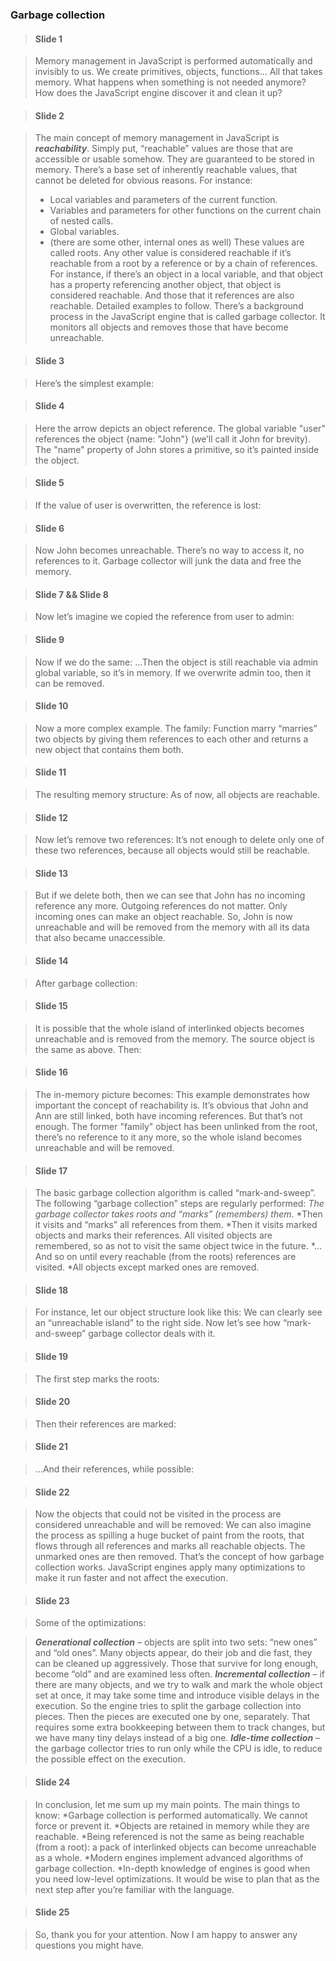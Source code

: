### Garbage collection

> #### Slide 1

> Memory management in JavaScript is performed automatically and invisibly to us. We create primitives, objects, functions… All that takes memory.
> What happens when something is not needed anymore? How does the JavaScript engine discover it and clean it up?

> #### Slide 2

> The main concept of memory management in JavaScript is ***reachability***.
> Simply put, “reachable” values are those that are accessible or usable somehow. They are guaranteed to be stored in memory.
> There’s a base set of inherently reachable values, that cannot be deleted for obvious reasons.
> For instance:
> * Local variables and parameters of the current function.
> * Variables and parameters for other functions on the current chain of nested calls.
> * Global variables.
> * (there are some other, internal ones as well)
> These values are called roots.
> Any other value is considered reachable if it’s reachable from a root by a reference or by a chain of references.
> For instance, if there’s an object in a local variable, and that object has a property referencing another object, that object is considered reachable. And those that it references are also reachable. Detailed examples to follow.
> There’s a background process in the JavaScript engine that is called garbage collector. It monitors all objects and removes those that have become unreachable.

> #### Slide 3

> Here’s the simplest example:

> #### Slide 4

> Here the arrow depicts an object reference. The global variable "user" references the object {name: "John"} (we’ll call it John for brevity). The "name" property of John stores a primitive, so it’s painted inside the object.

> #### Slide 5

> If the value of user is overwritten, the reference is lost:

> #### Slide 6

> Now John becomes unreachable. There’s no way to access it, no references to it. Garbage collector will junk the data and free the memory.

> #### Slide 7 && Slide 8

> Now let’s imagine we copied the reference from user to admin:

> #### Slide 9

> Now if we do the same:
> …Then the object is still reachable via admin global variable, so it’s in memory. If we overwrite admin too, then it can be removed.

> #### Slide 10

> Now a more complex example. The family:
> Function marry “marries” two objects by giving them references to each other and returns a new object that contains them both.

> #### Slide 11

> The resulting memory structure:
> As of now, all objects are reachable.

> #### Slide 12

> Now let’s remove two references:
> It’s not enough to delete only one of these two references, because all objects would still be reachable.

> #### Slide 13

> But if we delete both, then we can see that John has no incoming reference any more.
> Outgoing references do not matter. Only incoming ones can make an object reachable. So, John is now unreachable and will be removed from the memory with all its data that also became unaccessible.

> #### Slide 14

> After garbage collection:

> #### Slide 15

> It is possible that the whole island of interlinked objects becomes unreachable and is removed from the memory.
> The source object is the same as above. Then:

> #### Slide 16

> The in-memory picture becomes:
>This example demonstrates how important the concept of reachability is.
> It’s obvious that John and Ann are still linked, both have incoming references. But that’s not enough.
> The former "family" object has been unlinked from the root, there’s no reference to it any more, so the whole island becomes unreachable and will be removed.

> #### Slide 17

> The basic garbage collection algorithm is called “mark-and-sweep”.
> The following “garbage collection” steps are regularly performed:
> *The garbage collector takes roots and “marks” (remembers) them*.
> *Then it visits and “marks” all references from them.
> *Then it visits marked objects and marks their references. All visited objects are remembered, so as not to visit the same object twice in the future.
> *…And so on until every reachable (from the roots) references are visited.
> *All objects except marked ones are removed.

> #### Slide 18

> For instance, let our object structure look like this:
> We can clearly see an “unreachable island” to the right side. Now let’s see how “mark-and-sweep” garbage collector deals with it.

> #### Slide 19

> The first step marks the roots:

> #### Slide 20

> Then their references are marked:

> #### Slide 21

> …And their references, while possible:

> #### Slide 22

> Now the objects that could not be visited in the process are considered unreachable and will be removed:
> We can also imagine the process as spilling a huge bucket of paint from the roots, that flows through all references and marks all reachable objects. The unmarked ones are then removed.
> That’s the concept of how garbage collection works. JavaScript engines apply many optimizations to make it run faster and not affect the execution.

> #### Slide 23

> Some of the optimizations:

> ***Generational collection*** – objects are split into two sets: “new ones” and “old ones”. Many objects appear, do their job and die fast, they can be cleaned up aggressively. Those that survive for long enough, become “old” and are examined less often.
> ***Incremental collection*** – if there are many objects, and we try to walk and mark the whole object set at once, it may take some time and introduce visible delays in the execution. So the engine tries to split the garbage collection into pieces. Then the pieces are executed one by one, separately. That requires some extra bookkeeping between them to track changes, but we have many tiny delays instead of a big one.
> ***Idle-time collection*** – the garbage collector tries to run only while the CPU is idle, to reduce the possible effect on the execution.

> #### Slide 24

> In conclusion, let me sum up my main points.
> The main things to know:
> *Garbage collection is performed automatically. We cannot force or prevent it.
> *Objects are retained in memory while they are reachable.
> *Being referenced is not the same as being reachable (from a root): a pack of interlinked objects can become unreachable as a whole.
> *Modern engines implement advanced algorithms of garbage collection.
> *In-depth knowledge of engines is good when you need low-level optimizations. It would be wise to plan that as the next step after you’re familiar with the language.

> #### Slide 25

> So, thank you for your attention. Now I am happy to answer any questions you might have.
